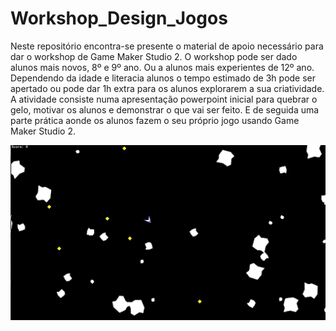 # Workshop_Design_Jogos


Neste repositório encontra-se presente o material de apoio necessário para dar o workshop de Game Maker Studio 2. O workshop pode ser dado alunos mais novos, 8º e 9º ano. Ou a alunos mais experientes de 12º ano. Dependendo da idade e literacia alunos o tempo estimado de 3h pode ser apertado ou pode dar 1h extra para os alunos explorarem a sua criatividade.
A atividade consiste numa apresentação powerpoint inicial para quebrar o gelo, motivar os alunos e demonstrar o que vai ser feito. E de seguida uma parte prática aonde os alunos fazem o seu próprio jogo usando Game Maker Studio 2. 


![gameplay example](Misc/gameplay_example.png)
